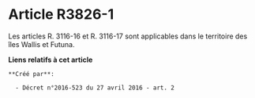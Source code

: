 # Article R3826-1

Les articles R. 3116-16 et R. 3116-17 sont applicables dans le territoire des îles Wallis et Futuna.

**Liens relatifs à cet article**

	**Créé par**:

	  - Décret n°2016-523 du 27 avril 2016 - art. 2
